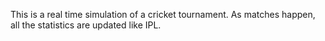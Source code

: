 This is a real time simulation of a cricket tournament. As matches happen, all the statistics are updated like IPL.
